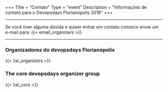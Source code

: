 +++
Title = "Contato"
Type = "event"
Description = "Informações de contato para o Devopsdays Florianópolis 2018"
+++

<div class = "row">
  <div class = "col">
    <hr />
    Se você tiver alguma dúvida e quiser entrar em contato conosco envie um e-mail para: {{< email_organizers >}}
    <hr />
  </div>
</div>

### Organizadores do devopsdays Florianópolis

<p></p>

{{< list_organizers >}}

### The core devopsdays organizer group

{{< list_core >}}
